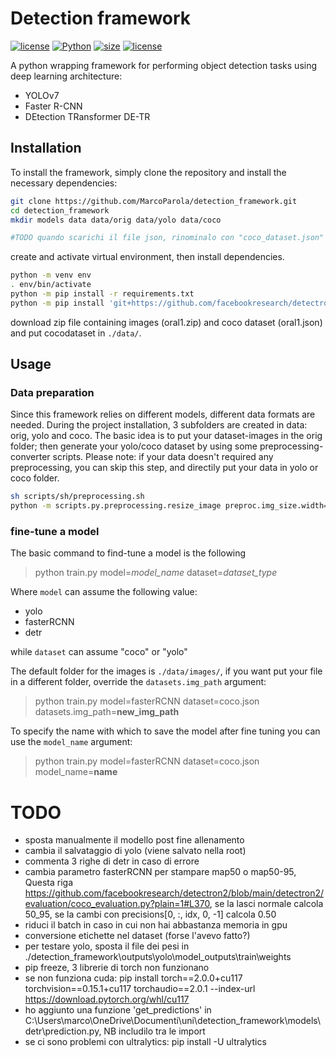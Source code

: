 # **Detection framework**

[![license](https://img.shields.io/static/v1?label=OS&message=linux|osx&color=green&style=plastic)]()
[![Python](https://img.shields.io/static/v1?label=Python&message=3.10&color=blue&style=plastic)]()
[![size](https://img.shields.io/github/languages/code-size/MarcoParola/detection_framework?style=plastic)]()
[![license](https://img.shields.io/github/license/MarcoParola/detection_framework?style=plastic)]()




A python wrapping framework for performing object detection tasks using deep learning architecture:
- YOLOv7
- Faster R-CNN
- DEtection TRansformer DE-TR




## **Installation**

To install the framework, simply clone the repository and install the necessary dependencies:
```sh
git clone https://github.com/MarcoParola/detection_framework.git
cd detection_framework
mkdir models data data/orig data/yolo data/coco

#TODO quando scarichi il file json, rinominalo con "coco_dataset.json"
```

create and activate virtual environment, then install dependencies. 
```sh
python -m venv env
. env/bin/activate
python -m pip install -r requirements.txt 
python -m pip install 'git+https://github.com/facebookresearch/detectron2.git'
```

download zip file containing images (oral1.zip) and coco dataset (oral1.json) and put cocodataset in `./data/`.



## **Usage**

### **Data preparation**
Since this framework relies on different models, different data formats are needed. 
During the project installation, 3 subfolders are created in data: orig, yolo and coco. 
The basic idea is to put your dataset-images in the orig folder; then generate your yolo/coco dataset by using some preprocessing-converter scripts. Please note: if your data doesn't required any preprocessing, you can skip this step, and directily put your data in yolo or coco folder.

```sh
sh scripts/sh/preprocessing.sh
python -m scripts.py.preprocessing.resize_image preproc.img_size.width=640 preproc.img_size.height=640
```



### **fine-tune a model**
The basic command to find-tune a model is the following

> python train.py model=*model_name* dataset=*dataset_type* 

Where ``model`` can assume the following value: 
* yolo
* fasterRCNN
* detr

while ``dataset`` can assume "coco" or "yolo"


The default folder for the images is ``./data/images/``, if you want put your file in a different folder, override the ``datasets.img_path`` argument:

> python train.py model=fasterRCNN dataset=coco.json datasets.img_path=**new_img_path**

To specify the name with which to save the model after fine tuning you can use the ``model_name`` argument:

> python train.py model=fasterRCNN dataset=coco.json model_name=**name**

# TODO

- sposta manualmente il modello post fine allenamento
- cambia il salvataggio di yolo (viene salvato nella root)
- commenta 3 righe di detr in caso di errore
- cambia parametro fasterRCNN per stampare map50 o map50-95, Questa riga https://github.com/facebookresearch/detectron2/blob/main/detectron2/evaluation/coco_evaluation.py?plain=1#L370, se la lasci normale calcola 50_95, se la cambi con precisions[0, :, idx, 0, -1] calcola 0.50
- riduci il batch in caso in cui non hai abbastanza memoria in gpu
- conversione etichette nel dataset (forse l'avevo fatto?)
- per testare yolo, sposta il file dei pesi in ./detection_framework\outputs\yolo\model_outputs\train\weights
- pip freeze, 3 librerie di torch non funzionano
- se non funziona cuda: pip install torch==2.0.0+cu117 torchvision==0.15.1+cu117 torchaudio==2.0.1 --index-url https://download.pytorch.org/whl/cu117
- ho aggiunto una funzione 'get_predictions' in C:\Users\marco\OneDrive\Documenti\uni\detection_framework\models\detr\prediction.py, NB includilo tra le import
- se ci sono problemi con ultralytics: pip install -U ultralytics




